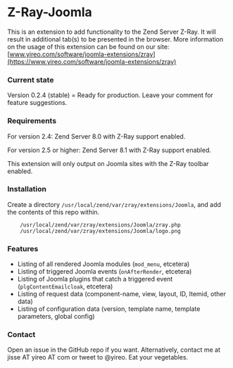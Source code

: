 # Z-Ray-Joomla

This is an extension to add functionality to the Zend Server Z-Ray. 
It will result in additional tab(s) to be presented in the browser.
More information on the usage of this extension can be found on our site:
[www.yireo.com/software/joomla-extensions/zray](https://www.yireo.com/software/joomla-extensions/zray)

### Current state
Version 0.2.4 (stable) = Ready for production. Leave your comment for feature suggestions.

### Requirements
For version 2.4: Zend Server 8.0 with Z-Ray support enabled.

For version 2.5 or higher: Zend Server 8.1 with Z-Ray support enabled.

This extension will only output on Joomla sites with the Z-Ray toolbar enabled.

### Installation
Create a directory `/usr/local/zend/var/zray/extensions/Joomla`, and add the contents of this repo within.

```
    /usr/local/zend/var/zray/extensions/Joomla/zray.php
    /usr/local/zend/var/zray/extensions/Joomla/logo.png
```

### Features
* Listing of all rendered Joomla modules (`mod_menu`, etcetera)
* Listing of triggered Joomla events (`onAfterRender`, etcetera)
* Listing of Joomla plugins that catch a triggered event (`plgContentEmailcloak`, etcetera)
* Listing of request data (component-name, view, layout, ID, Itemid, other data)
* Listing of configuration data (version, template name, template parameters, global config)

### Contact
Open an issue in the GitHub repo if you want. Alternatively, contact me at jisse AT yireo AT com or tweet to @yireo. Eat your vegetables.
